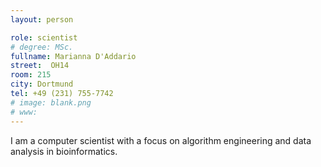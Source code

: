 ```yaml
---
layout: person

role: scientist
# degree: MSc.
fullname: Marianna D'Addario
street:  OH14
room: 215
city: Dortmund
tel: +49 (231) 755-7742
# image: blank.png
# www:
---
```


I am a computer scientist with a focus on algorithm engineering and data analysis in bioinformatics.
